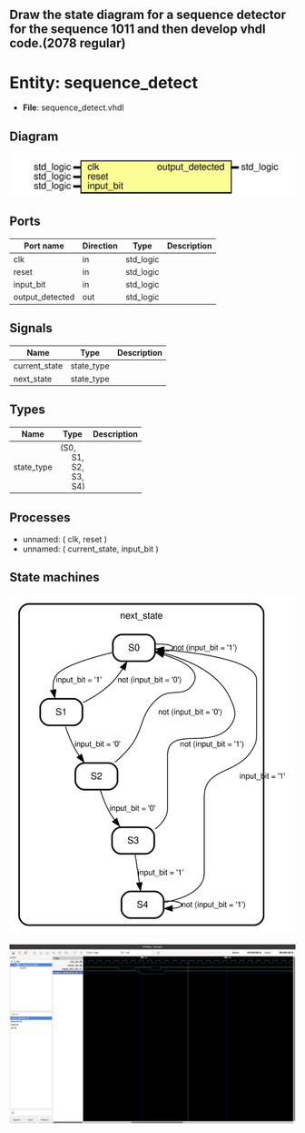 ## Draw the state diagram for a sequence detector for the sequence 1011 and then develop vhdl code.(2078 regular)

# Entity: sequence_detect 
- **File**: sequence_detect.vhdl

## Diagram
![Diagram](sequence_detect.svg "Diagram")
## Ports

| Port name       | Direction | Type      | Description |
| --------------- | --------- | --------- | ----------- |
| clk             | in        | std_logic |             |
| reset           | in        | std_logic |             |
| input_bit       | in        | std_logic |             |
| output_detected | out       | std_logic |             |

## Signals

| Name          | Type       | Description |
| ------------- | ---------- | ----------- |
| current_state | state_type |             |
| next_state    | state_type |             |

## Types

| Name       | Type                                                                                                                                                                 | Description |
| ---------- | -------------------------------------------------------------------------------------------------------------------------------------------------------------------- | ----------- |
| state_type | (S0,<br><span style="padding-left:20px"> S1,<br><span style="padding-left:20px"> S2,<br><span style="padding-left:20px"> S3,<br><span style="padding-left:20px"> S4) |             |

## Processes
- unnamed: ( clk, reset )
- unnamed: ( current_state, input_bit )

## State machines

![Diagram_state_machine_0]( fsm_sequence_detect_00.svg "Diagram")


![Simulation Results](https://github.com/Aayush518/Embedded-System-VHDL/blob/main/src/Lab_Sequence_detect/Screenshot%202024-02-10%20at%2016.38.31.png "Simulation Results")
